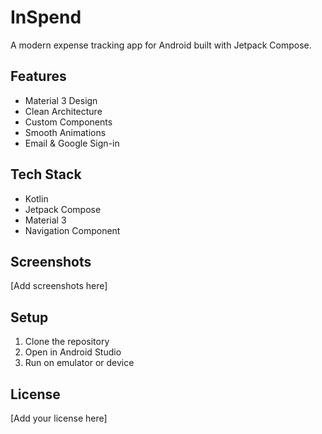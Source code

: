 # InSpend

A modern expense tracking app for Android built with Jetpack Compose.

## Features
- Material 3 Design
- Clean Architecture
- Custom Components
- Smooth Animations
- Email & Google Sign-in

## Tech Stack
- Kotlin
- Jetpack Compose
- Material 3
- Navigation Component

## Screenshots
[Add screenshots here]

## Setup
1. Clone the repository
2. Open in Android Studio
3. Run on emulator or device

## License
[Add your license here] 
